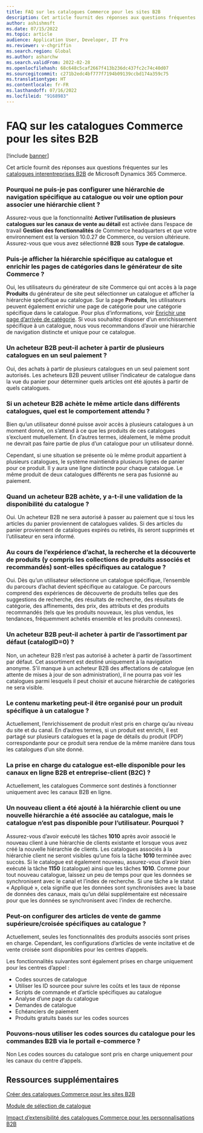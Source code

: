 ```yaml
---
title: FAQ sur les catalogues Commerce pour les sites B2B
description: Cet article fournit des réponses aux questions fréquentes sur les catalogues Microsoft Dynamics 365 Commerce.
author: ashishmsft
ms.date: 07/15/2022
ms.topic: article
audience: Application User, Developer, IT Pro
ms.reviewer: v-chgriffin
ms.search.region: Global
ms.author: asharchw
ms.search.validFrom: 2022-02-28
ms.openlocfilehash: 68c648c5caf2667f413b236dc437fc2c74c40d07
ms.sourcegitcommit: c271b2edc4bf777f7194b09139ccbd174a359c75
ms.translationtype: HT
ms.contentlocale: fr-FR
ms.lasthandoff: 07/16/2022
ms.locfileid: "9168983"
---
```

# <a name="commerce-catalogs-for-b2b-faq"></a>FAQ sur les catalogues Commerce pour les sites B2B

[!include [banner](includes/banner.md)]

Cet article fournit des réponses aux questions fréquentes sur les [catalogues interentreprises B2B](catalogs-b2b-sites.md) de Microsoft Dynamics 365 Commerce.

### <a name="why-cant-i-configure-a-catalog-specific-navigation-hierarchy-or-see-an-option-to-associate-a-customer-hierarchy"></a>Pourquoi ne puis-je pas configurer une hiérarchie de navigation spécifique au catalogue ou voir une option pour associer une hiérarchie client ?

Assurez-vous que la fonctionnalité **Activer l’utilisation de plusieurs catalogues sur les canaux de vente au détail** est activée dans l’espace de travail **Gestion des fonctionnalités** de Commerce headquarters et que votre environnement est la version 10.0.27 de Commerce, ou version ultérieure. Assurez-vous que vous avez sélectionné **B2B** sous **Type de catalogue**.

### <a name="can-i-view-the-catalog-specific-hierarchy-and-enrich-category-pages-in-commerce-site-builder"></a>Puis-je afficher la hiérarchie spécifique au catalogue et enrichir les pages de catégories dans le générateur de site Commerce ?

Oui, les utilisateurs du générateur de site Commerce qui ont accès à la page **Produits** du générateur de site peut sélectionner un catalogue et afficher la hiérarchie spécifique au catalogue. Sur la page **Produits**, les utilisateurs peuvent également enrichir une page de catégorie pour une catégorie spécifique dans le catalogue. Pour plus d’informations, voir [Enrichir une page d’arrivée de catégorie](enrich-category-page.md). Si vous souhaitez disposer d’un enrichissement spécifique à un catalogue, nous vous recommandons d’avoir une hiérarchie de navigation distincte et unique pour ce catalogue.

### <a name="can-a-b2b-shopper-purchase-from-multiple-catalogs-in-a-single-checkout"></a>Un acheteur B2B peut-il acheter à partir de plusieurs catalogues en un seul paiement ?

Oui, des achats à partir de plusieurs catalogues en un seul paiement sont autorisés. Les acheteurs B2B peuvent utiliser l’indicateur de catalogue dans la vue du panier pour déterminer quels articles ont été ajoutés à partir de quels catalogues.

### <a name="if-a-b2b-shopper-purchases-the-same-item-from-different-catalogs-what-is-the-expected-behavior"></a>Si un acheteur B2B achète le même article dans différents catalogues, quel est le comportement attendu ?

Bien qu’un utilisateur donné puisse avoir accès à plusieurs catalogues à un moment donné, on s’attend à ce que les produits de ces catalogues s’excluent mutuellement. En d’autres termes, idéalement, le même produit ne devrait pas faire partie de plus d’un catalogue pour un utilisateur donné.

Cependant, si une situation se présente où le même produit appartient à plusieurs catalogues, le système maintiendra plusieurs lignes de panier pour ce produit. Il y aura une ligne distincte pour chaque catalogue. Le même produit de deux catalogues différents ne sera pas fusionné au paiement.

### <a name="when-a-b2b-shopper-is-shopping-is-there-any-validation-for-catalog-availability"></a>Quand un acheteur B2B achète, y a-t-il une validation de la disponibilité du catalogue ?

Oui. Un acheteur B2B ne sera autorisé à passer au paiement que si tous les articles du panier proviennent de catalogues valides. Si des articles du panier proviennent de catalogues expirés ou retirés, ils seront supprimés et l’utilisateur en sera informé.

### <a name="during-the-shopping-experience-are-search-and-product-discovery-including-related-and-recommended-product-collections-catalog-specific"></a>Au cours de l’expérience d’achat, la recherche et la découverte de produits (y compris les collections de produits associés et recommandés) sont-elles spécifiques au catalogue ?

Oui. Dès qu’un utilisateur sélectionne un catalogue spécifique, l’ensemble du parcours d’achat devient spécifique au catalogue. Ce parcours comprend des expériences de découverte de produits telles que des suggestions de recherche, des résultats de recherche, des résultats de catégorie, des affinements, des prix, des attributs et des produits recommandés (tels que les produits nouveaux, les plus vendus, les tendances, fréquemment achetés ensemble et les produits connexes).

### <a name="can-a-b2b-shopper-purchase-from-the-default-assortment-catalogid0"></a>Un acheteur B2B peut-il acheter à partir de l’assortiment par défaut (catalogID=0) ?

Non, un acheteur B2B n’est pas autorisé à acheter à partir de l’assortiment par défaut. Cet assortiment est destiné uniquement à la navigation anonyme. S’il manque à un acheteur B2B des affectations de catalogue (en attente de mises à jour de son administration), il ne pourra pas voir les catalogues parmi lesquels il peut choisir et aucune hiérarchie de catégories ne sera visible.

### <a name="can-marketing-content-be-curated-for-a-product-that-is-specific-to-a-catalog"></a>Le contenu marketing peut-il être organisé pour un produit spécifique à un catalogue ?

Actuellement, l’enrichissement de produit n’est pris en charge qu’au niveau du site et du canal. En d’autres termes, si un produit est enrichi, il est partagé sur plusieurs catalogues et la page de détails du produit (PDP) correspondante pour ce produit sera rendue de la même manière dans tous les catalogues d’un site donné. 

### <a name="is-catalog-support-available-for-both-b2b-and-business-to-consumer-b2c-online-channels"></a>La prise en charge du catalogue est-elle disponible pour les canaux en ligne B2B et entreprise-client (B2C) ?

Actuellement, les catalogues Commerce sont destinés à fonctionner uniquement avec les canaux B2B en ligne.

### <a name="a-new-customer-was-added-to-the-customer-hierarchy-or-a-new-hierarchy-was-associated-with-the-catalog-but-the-catalog-is-not-available-to-the-user-why"></a>Un nouveau client a été ajouté à la hiérarchie client ou une nouvelle hiérarchie a été associée au catalogue, mais le catalogue n’est pas disponible pour l’utilisateur. Pourquoi ?

Assurez-vous d’avoir exécuté les tâches **1010** après avoir associé le nouveau client à une hiérarchie de clients existante et lorsque vous avez créé la nouvelle hiérarchie de clients. Les catalogues associés à la hiérarchie client ne seront visibles qu’une fois la tâche **1010** terminée avec succès. Si le catalogue est également nouveau, assurez-vous d’avoir bien exécuté la tâche **1150** (catalogue) ainsi que les tâches **1010**. Comme pour tout nouveau catalogue, laissez un peu de temps pour que les données se synchronisent avec le canal et l’index de recherche. Si une tâche a le statut « Appliqué », cela signifie que les données sont synchronisées avec la base de données des canaux, mais qu’un délai supplémentaire est nécessaire pour que les données se synchronisent avec l’index de recherche. 

### <a name="can-we-set-up-catalog-specific-upsellcross-sell-items"></a>Peut-on configurer des articles de vente de gamme supérieure/croisée spécifiques au catalogue ?

Actuellement, seules les fonctionnalités des produits associés sont prises en charge. Cependant, les configurations d’articles de vente incitative et de vente croisée sont disponibles pour les centres d’appels.

Les fonctionnalités suivantes sont également prises en charge uniquement pour les centres d’appel :

- Codes sources de catalogue
- Utiliser les ID sourcee pour suivre les coûts et les taux de réponse
- Scripts de commande et d’article spécifiques au catalogue
- Analyse d’une page du catalogue
- Demandes de catalogue
- Echéanciers de paiement
- Produits gratuits basés sur les codes sources

### <a name="can-we-use-catalog-source-codes-for-b2b-orders-through-the-e-commerce-portal"></a>Pouvons-nous utiliser les codes sources du catalogue pour les commandes B2B via le portail e-commerce ?

Non Les codes sources du catalogue sont pris en charge uniquement pour les canaux du centre d’appels.

## <a name="additional-resources"></a>Ressources supplémentaires

[Créer des catalogues Commerce pour les sites B2B](catalogs-b2b-sites.md)

[Module de sélection de catalogue](catalog-picker.md)

[Impact d’extensibilité des catalogues Commerce pour les personnalisations B2B](catalogs-b2b-sites-dev.md)
